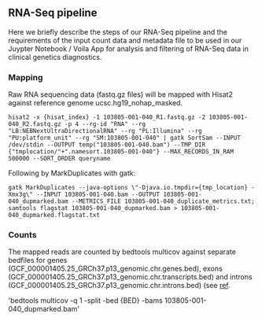 ## RNA-Seq pipeline

Here we briefly describe the steps of our RNA-Seq pipeline and the requirements of the input count data and metadata file to be used in our Juypter Notebook / Voila App for analysis and filtering of RNA-Seq data in clinical genetics diagnostics.

### Mapping

Raw RNA sequencing data (fastq.gz files) will be mapped with Hisat2 against reference genome ucsc.hg19_nohap_masked.

`
hisat2 -x {hisat_index} -1 103805-001-040_R1.fastq.gz -2 103805-001-040_R2.fastq.gz -p 4 --rg-id "RNA" --rg "LB:NEBNextUltraDirectionalRNA" --rg "PL:Illumina" --rg "PU:platform_unit" --rg "SM:103805-001-040" | gatk SortSam --INPUT /dev/stdin --OUTPUT temp("103805-001-040.bam") --TMP_DIR {"tmplocation/"+".namesort.103805-001-040"} --MAX_RECORDS_IN_RAM 500000 --SORT_ORDER queryname
`

Following by MarkDuplicates with gatk:

`
gatk MarkDuplicates --java-options \"-Djava.io.tmpdir={tmp_location} -Xmx3g\" --INPUT 103805-001-040.bam --OUTPUT 103805-001-040_dupmarked.bam --METRICS_FILE 103805-001-040_duplicate_metrics.txt; samtools flagstat 103805-001-040_dupmarked.bam > 103805-001-040_dupmarked.flagstat.txt
`

### Counts

The mapped reads are counted by bedtools multicov against separate bedfiles for genes (GCF_000001405.25_GRCh37.p13_genomic.chr.genes.bed), exons (GCF_000001405.25_GRCh37.p13_genomic.chr.transcripts.bed) and introns (GCF_000001405.25_GRCh37.p13_genomic.chr.introns.bed) (see [ref](https://github.com/KlinGenErasmusMC/rnaseq-voila/tree/main/ref).

'bedtools multicov -q 1 -split -bed {BED} -bams 103805-001-040_dupmarked.bam'
